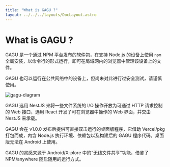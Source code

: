 ```yaml
---
title: "What is GAGU ?"
layout: ../../../layouts/DocLayout.astro
---
```


# What is GAGU ?

GAGU 是一个通过 NPM 平台发布的软件包，在支持 Node.js 的设备上使用 `npm` 全局安装，以命令行的形式运行，即可在局域网内的浏览器中管理该设备上的文件。

GAGU 也可以运行在公共网络中的设备上，但尚未对此进行过安全测试，请谨慎使用。

![gagu-diagram](/assets/diagram.svg)

GAGU 选用 NestJS 来将一些文件系统的 I/O 操作开放为可通过 HTTP 请求控制的 Web 接口，选用 React 开发了可在浏览器中操作的 Web 界面，并交由 NestJS 来承载。

GAGU 会在 v1.0.0 发布后提供可直接双击运行的桌面版程序，它借助 Vercel/pkg 打包而成，内含 Node.js 执行环境、依赖包以及构建后的 GAGU 程序代码。桌面版无法在 Android 上使用。

GAGU 的灵感来源于 Android/X-plore 中的“无线文件共享”功能，借鉴了 NPM/anywhere 随启随用的运行方式。

